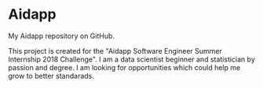 # Aidapp
My Aidapp repository on GitHub.

This project is created for the "Aidapp Software Engineer Summer Internship 2018 Challenge". I am a data scientist beginner and statistician by passion and degree. I am looking for opportunities which could help me grow to better standarads.
